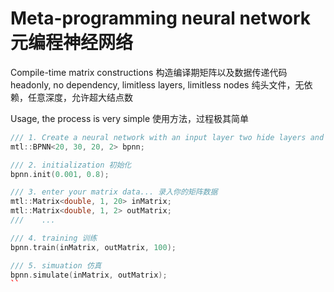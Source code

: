 # Meta-programming neural network 元编程神经网络

Compile-time matrix constructions 构造编译期矩阵以及数据传递代码
headonly, no dependency, limitless layers, limitless nodes 纯头文件，无依赖，任意深度，允许超大结点数

Usage, the process is very simple 使用方法，过程极其简单
```cpp
/// 1. Create a neural network with an input layer two hide layers and an output layer 创建一个输入层，两个隐含层，一个输出层的神经网络 
mtl::BPNN<20, 30, 20, 2> bpnn;

/// 2. initialization 初始化
bpnn.init(0.001, 0.8);

/// 3. enter your matrix data... 录入你的矩阵数据
mtl::Matrix<double, 1, 20> inMatrix;
mtl::Matrix<double, 1, 2> outMatrix;
///    ... 

/// 4. training 训练 
bpnn.train(inMatrix, outMatrix, 100);

/// 5. simuation 仿真
bpnn.simulate(inMatrix, outMatrix);
``
